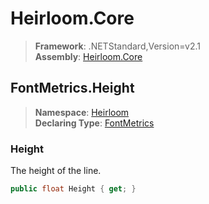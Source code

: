 # Heirloom.Core

> **Framework**: .NETStandard,Version=v2.1  
> **Assembly**: [Heirloom.Core][0]  

## FontMetrics.Height

> **Namespace**: [Heirloom][0]  
> **Declaring Type**: [FontMetrics][1]  

### Height

The height of the line.

```cs
public float Height { get; }
```

[0]: ../../../Heirloom.Core.md
[1]: ../FontMetrics.md
